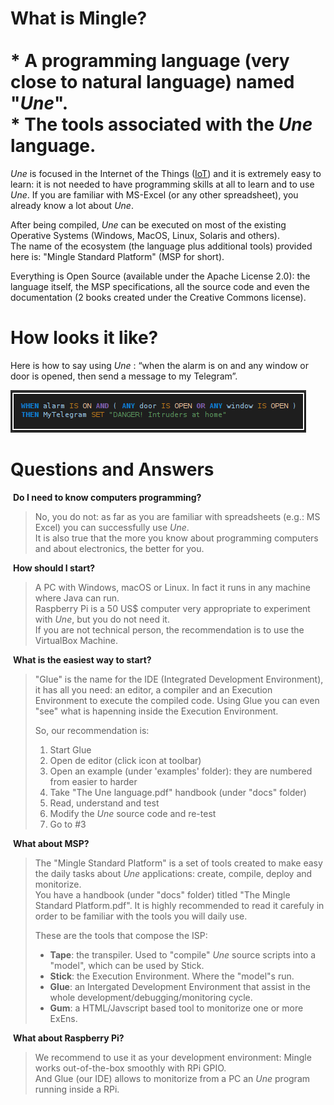 # What is Mingle?<br><br>*   A programming language (very close to natural language) named "_Une_".<br>*   The tools associated with the _Une_ language.

_Une_ is focused in the Internet of the Things ([IoT](https://en.wikipedia.org/wiki/Internet_of_things)) and it is extremely easy to learn: it is not needed to have programming skills at all to learn and to use _Une_. If you are familiar with MS-Excel (or any other spreadsheet), you already know a lot about _Une_.  
  
After being compiled, _Une_ can be executed on most of the existing Operative Systems (Windows, MacOS, Linux, Solaris and others).  
The name of the ecosystem (the language plus additional tools) provided here is: "Mingle Standard Platform" (MSP for short).  
  
Everything is Open Source (available under the Apache License 2.0): the language itself, the MSP specifications, all the source code and even the documentation (2 books created under the Creative Commons license).

# How looks it like?

Here is how to say using _Une_ : “when the alarm is on and any window or door is opened, then send a message to my Telegram”.  
  
![Une language basic example](une-1st-example.png)  

# Questions and Answers

 **Do I need to know computers programming?**  

> No, you do not: as far as you are familiar with spreadsheets (e.g.: MS Excel) you can successfully use _Une_.  
> It is also true that the more you know about programming computers and about electronics, the better for you.

 **How should I start?**  

> A PC with Windows, macOS or Linux. In fact it runs in any machine where Java can run.  
> Raspberry Pi is a 50 US$ computer very appropriate to experiment with _Une_, but you do not need it.  
> If you are not technical person, the recommendation is to use the VirtualBox Machine.

 **What is the easiest way to start?**  

> "Glue" is the name for the IDE (Integrated Development Environment), it has all you need: an editor, a compiler and an Execution Environment to execute the compiled code. Using Glue you can even "see" what is hapenning inside the Execution Environment.  
>   
> So, our recommendation is:
> 
> 1.  Start Glue
> 2.  Open de editor (click icon at toolbar)
> 3.  Open an example (under 'examples' folder): they are numbered from easier to harder
> 4.  Take "The Une language.pdf" handbook (under "docs" folder)
> 5.  Read, understand and test
> 6.  Modify the _Une_ source code and re-test
> 7.  Go to #3

 **What about MSP?**  

> The "Mingle Standard Platform" is a set of tools created to make easy the daily tasks about _Une_ applications: create, compile, deploy and monitorize.  
> You have a handbook (under "docs" folder) titled "The Mingle Standard Platform.pdf". It is highly recommended to read it carefuly in order to be familiar with the tools you will daily use.  
>   
> These are the tools that compose the ISP:
> 
> *   **Tape**: the transpiler. Used to "compile" _Une_ source scripts into a "model", which can be used by Stick.
> *   **Stick**: the Execution Environment. Where the "model"s run.
> *   **Glue**: an Intergated Development Environment that assist in the whole development/debugging/monitoring cycle.
> *   **Gum**: a HTML/Javscript based tool to monitorize one or more ExEns.

 **What about Raspberry Pi?**  

> We recommend to use it as your development environment: Mingle works out-of-the-box smoothly with RPi GPIO.  
> And Glue (our IDE) allows to monitorize from a PC an _Une_ program running inside a RPi.
